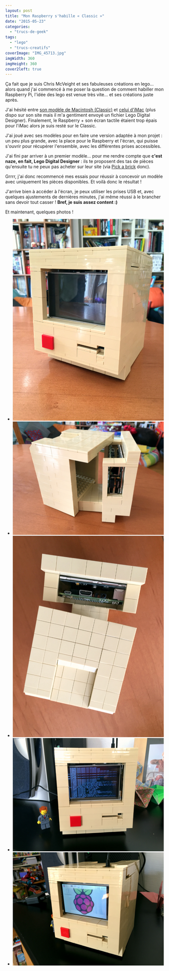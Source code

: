 ```yaml
---
layout: post
title: "Mon Raspberry s'habille « Classic »"
date: "2015-05-23"
categories: 
  - "trucs-de-geek"
tags: 
  - "lego"
  - "trucs-creatifs"
coverImage: "IMG_45713.jpg"
imgWidth: 360
imgHeight: 360
cover2left: true
---
```


Ça fait que je suis Chris McVeight et ses fabuleuses créations en lego... alors quand j'ai commencé à me poser la question de comment habiller mon Raspberry Pi, l'idée des lego est venue très vite... et ses créations juste après.

J'ai hésité entre [son modèle de Macintosh (Classic)](http://chrismcveigh.com/cm/building_guides_-_technology.html) et [celui d'iMac](http://www.ilounge.com/index.php/mac/entry/chris-mcveigh-lego-imac) (plus dispo sur son site mais il m'a gentiment envoyé un fichier Lego Digital Designer). Finalement, le Raspberry + son écran tactile étaient trop épais pour l'iMac alors je suis resté sur le Classic.

J'ai joué avec ses modèles pour en faire une version adaptée à mon projet : un peu plus grande, avec la place pour le Raspberry et l'écran, qui puisse s'ouvrir pour récupérer l'ensemble, avec les différentes prises accessibles.

J'ai fini par arriver à un premier modèle... pour me rendre compte que **c'est naze, en fait, Lego Digital Designer** : ils te proposent des tas de pièces qu'ensuite tu ne peux pas acheter sur leur site (via [Pick a brick](http://shop.lego.com/fr-FR/Pick-A-Brick-ParTheme) donc).

Grrrr, j'ai donc recommencé mes essais pour réussir à concevoir un modèle avec uniquement les pièces disponibles. Et voilà donc le résultat !

J'arrive bien à accéder à l'écran, je peux utiliser les prises USB et, avec quelques ajustements de dernières minutes, j'ai même réussi à le brancher sans devoir tout casser ! **Bref, je suis assez content :)**

Et maintenant, quelques photos&nbsp;!

<div id="mac-slider" class="splide">
<div class="splide__track">
<ul class="splide__list">
<li class="splide__slide"><img src="/images/2015/05/IMG_45671.jpg" alt="Raspberry Pi déguisé en Macintosh Classic en Lego"></li>
<li class="splide__slide"><img src="/images/2015/05/IMG_45681.jpg" alt="Il s’ouvre pour accéder au Raspberry"></li>
<li class="splide__slide"><img src="/images/2015/05/IMG_45691.jpg" alt="Vu du dessus"></li>
<li class="splide__slide"><img src="/images/2015/05/IMG_45701.jpg" alt="Démarrage"></li>
<li class="splide__slide"><img src="/images/2015/05/IMG_45713.jpg" alt="Et voici Raspbian lancé :)"></li>
</ul>
</div>
</div>
